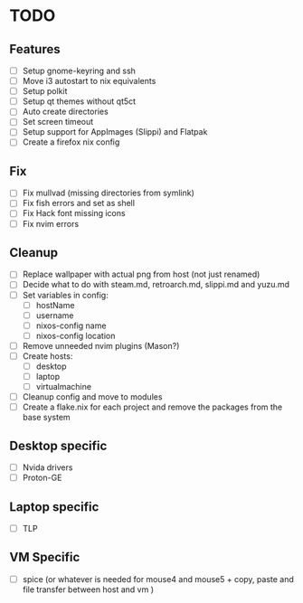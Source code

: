 # TODO

## Features

- [ ] Setup gnome-keyring and ssh
- [ ] Move i3 autostart to nix equivalents
- [ ] Setup polkit
- [ ] Setup qt themes without qt5ct
- [ ] Auto create directories
- [ ] Set screen timeout
- [ ] Setup support for AppImages (Slippi) and Flatpak
- [ ] Create a firefox nix config

## Fix

- [ ] Fix mullvad (missing directories from symlink)
- [ ] Fix fish errors and set as shell
- [ ] Fix Hack font missing icons
- [ ] Fix nvim errors

## Cleanup

- [ ] Replace wallpaper with actual png from host (not just renamed)
- [ ] Decide what to do with steam.md, retroarch.md, slippi.md and yuzu.md
- [ ] Set variables in config:
  - [ ] hostName
  - [ ] username
  - [ ] nixos-config name
  - [ ] nixos-config location
- [ ] Remove unneeded nvim plugins (Mason?)
- [ ] Create hosts:
  - [ ] desktop
  - [ ] laptop
  - [ ] virtualmachine
- [ ] Cleanup config and move to modules
- [ ] Create a flake.nix for each project and remove the packages from the base system

## Desktop specific

- [ ] Nvida drivers
- [ ] Proton-GE

## Laptop specific

- [ ] TLP

## VM Specific

- [ ] spice (or whatever is needed for mouse4 and mouse5 + copy, paste and file transfer between host and vm )
